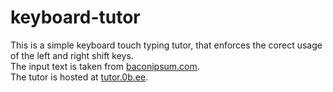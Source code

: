 # keyboard-tutor
This is a simple keyboard touch typing tutor, that enforces the corect usage of the left and right shift keys.  
The input text is taken from [baconipsum.com](https://baconipsum.com).  
The tutor is hosted at [tutor.0b.ee](https://tutor.0b.ee).

